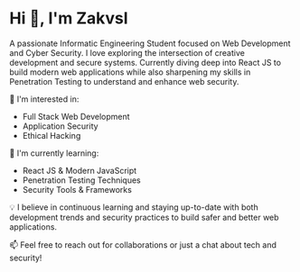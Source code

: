# Hi 👋, I'm Zakvsl

A passionate Informatic Engineering Student focused on Web Development and Cyber Security. I love exploring the intersection of creative development and secure systems. Currently diving deep into React JS to build modern web applications while also sharpening my skills in Penetration Testing to understand and enhance web security.

🔭 I'm interested in:
- Full Stack Web Development
- Application Security
- Ethical Hacking

🌱 I'm currently learning:
- React JS & Modern JavaScript
- Penetration Testing Techniques
- Security Tools & Frameworks

💡 I believe in continuous learning and staying up-to-date with both development trends and security practices to build safer and better web applications.

📫 Feel free to reach out for collaborations or just a chat about tech and security!
